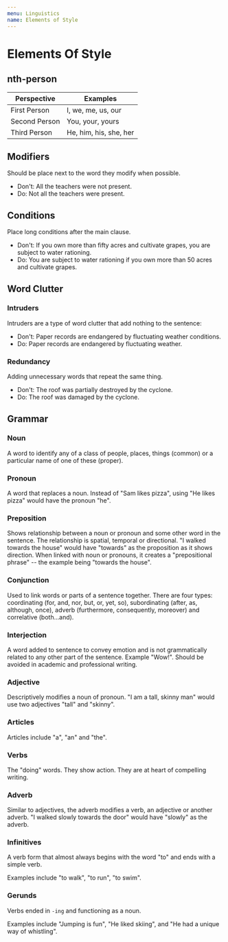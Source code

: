 ```yaml
---
menu: Linguistics
name: Elements of Style
---
```


# Elements Of Style

## nth-person

| Perspective   | Examples               |
| ------------- | ---------------------- |
| First Person  | I, we, me, us, our     |
| Second Person | You, your, yours       |
| Third Person  | He, him, his, she, her |

## Modifiers

Should be place next to the word they modify when possible.

- Don't: All the teachers were not present.
- Do: Not all the teachers were present.

## Conditions

Place long conditions after the main clause.

- Don't: If you own more than fifty acres and cultivate grapes, you are subject to water rationing.
- Do: You are subject to water rationing if you own more than 50 acres and cultivate grapes.

## Word Clutter

### Intruders

Intruders are a type of word clutter that add nothing to the sentence:

- Don't: Paper records are endangered by fluctuating weather conditions.
- Do: Paper records are endangered by fluctuating weather.

### Redundancy

Adding unnecessary words that repeat the same thing.

- Don't: The roof was partially destroyed by the cyclone.
- Do: The roof was damaged by the cyclone.

## Grammar

### Noun

A word to identify any of a class of people, places, things (common) or a particular name of one of these (proper).

### Pronoun

A word that replaces a noun. Instead of "Sam likes pizza", using "He likes pizza" would have the pronoun "he".

### Preposition

Shows relationship between a noun or pronoun and some other word in the sentence. The relationship is spatial, temporal or directional. "I walked towards the house" would have "towards" as the proposition as it shows direction. When linked with noun or pronouns, it creates a "prepositional phrase" -- the example being "towards the house".

### Conjunction

Used to link words or parts of a sentence together. There are four types: coordinating (for, and, nor, but, or, yet, so), subordinating (after, as, although, once), adverb (furthermore, consequently, moreover) and correlative (both...and).

### Interjection

A word added to sentence to convey emotion and is not grammatically related to any other part of the sentence. Example "Wow!". Should be avoided in academic and professional writing.

### Adjective

Descriptively modifies a noun of pronoun. "I am a tall, skinny man" would use two adjectives "tall" and "skinny".

### Articles

Articles include "a", "an" and "the".

### Verbs

The "doing" words. They show action. They are at heart of compelling writing.

### Adverb

Similar to adjectives, the adverb modifies a verb, an adjective or another adverb. "I walked slowly towards the door" would have "slowly" as the adverb.

### Infinitives

A verb form that almost always begins with the word "to" and ends with a simple verb.

Examples include "to walk", "to run", "to swim".

### Gerunds

Verbs ended in `-ing` and functioning as a noun.

Examples include "Jumping is fun", "He liked skiing", and "He had a unique way of whistling".
